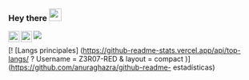 ### Hey there <img src="Imag/Z3R07-RED.jpg" width="25px">

<a href="https://www.instagram.com/clubsecreto_07/">
  <img align="left" alt="club secreto 07 Instagram" width="22px" src="https://cdn.jsdelivr.net/npm/simple-icons@v3/icons/instagram.svg" />
</a>

<a href="https://youtube.com/channel/UC9RNHWC3CFapIkmmXS8qYDQ">
  <img align="left" alt="club secreto 07 Youtube" width="22px" src="https://cdn.jsdelivr.net/npm/simple-icons@v3/icons/youtube.svg" />
</a>

![](https://visitor-badge.glitch.me/badge?page_id=Z3R07-RED.Z3R07-RED)

[! [Langs principales] (https://github-readme-stats.vercel.app/api/top-langs/ ? Username = Z3R07-RED & layout = compact )] (https://github.com/anuraghazra/github-readme- estadísticas)
